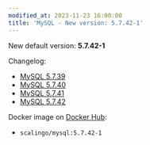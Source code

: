 ```yaml
---
modified_at: 2023-11-23 16:00:00
title: 'MySQL - New version: 5.7.42-1'
---
```


New default version: **5.7.42-1**

Changelog:
* [MySQL 5.7.39](https://dev.mysql.com/doc/relnotes/mysql/5.7/en/news-5-7-39.html)
* [MySQL 5.7.40](https://dev.mysql.com/doc/relnotes/mysql/5.7/en/news-5-7-40.html)
* [MySQL 5.7.41](https://dev.mysql.com/doc/relnotes/mysql/5.7/en/news-5-7-41.html)
* [MySQL 5.7.42](https://dev.mysql.com/doc/relnotes/mysql/5.7/en/news-5-7-42.html)

Docker image on [Docker Hub](https://hub.docker.com/r/scalingo/mysql):

* `scalingo/mysql:5.7.42-1`
